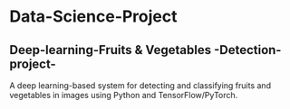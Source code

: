# Data-Science-Project
## Deep-learning-Fruits & Vegetables -Detection-project-
A deep learning-based system for detecting and classifying fruits and vegetables in images using Python and TensorFlow/PyTorch.
